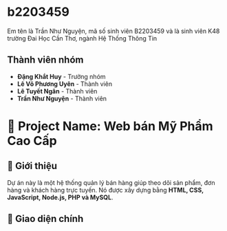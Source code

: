 # b2203459
Em tên là Trần Như Nguyện, mã số sinh viên B2203459 và là sinh viên K48 trường Đai Học Cần Thơ, ngành Hệ Thống Thông Tin 

## Thành viên nhóm
- **Đặng Khắt Huy** - Trưởng nhóm 
- **Lê Võ Phương Uyên** - Thành viên
- **Lê Tuyết Ngân** - Thành viên 
- **Trần Như Nguyện** - Thành viên 
# 📌 Project Name: Web bán Mỹ Phẩm Cao Cấp
## 📝 Giới thiệu
Dự án này là một hệ thống quản lý bán hàng giúp theo dõi sản phẩm, đơn hàng và khách hàng trực tuyến. 
Nó được xây dựng bằng **HTML, CSS, JavaScript, Node.js, PHP và MySQL**.
## 🌟 Giao diện chính



